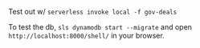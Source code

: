 Test out w/ `serverless invoke local -f gov-deals`

To test the db, `sls dynamodb start --migrate` and open `http://localhost:8000/shell/` in your browser.
